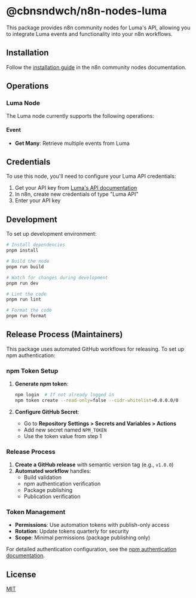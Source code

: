 # @cbnsndwch/n8n-nodes-luma

This package provides n8n community nodes for Luma's API, allowing you to integrate Luma events and functionality into your n8n workflows.

## Installation

Follow the [installation guide](https://docs.n8n.io/integrations/community-nodes/installation/) in the n8n community nodes documentation.

## Operations

### Luma Node

The Luma node currently supports the following operations:

#### Event
- **Get Many**: Retrieve multiple events from Luma

## Credentials

To use this node, you'll need to configure your Luma API credentials:

1. Get your API key from [Luma's API documentation](https://docs.lu.ma/api/getting-started)
2. In n8n, create new credentials of type "Luma API"
3. Enter your API key

## Development

To set up development environment:

```bash
# Install dependencies
pnpm install

# Build the node
pnpm run build

# Watch for changes during development
pnpm run dev

# Lint the code
pnpm run lint

# Format the code
pnpm run format
```

## Release Process (Maintainers)

This package uses automated GitHub workflows for releasing. To set up npm authentication:

### npm Token Setup

1. **Generate npm token**:
   ```bash
   npm login  # If not already logged in
   npm token create --read-only=false --cidr-whitelist=0.0.0.0/0
   ```

2. **Configure GitHub Secret**:
   - Go to **Repository Settings > Secrets and Variables > Actions**
   - Add new secret named `NPM_TOKEN`
   - Use the token value from step 1

### Release Process

1. **Create a GitHub release** with semantic version tag (e.g., `v1.0.0`)
2. **Automated workflow** handles:
   - Build validation
   - npm authentication verification  
   - Package publishing
   - Publication verification

### Token Management

- **Permissions**: Use automation tokens with publish-only access
- **Rotation**: Update tokens quarterly for security
- **Scope**: Minimal permissions (package publishing only)

For detailed authentication configuration, see the [npm authentication documentation](docs/projects/005-npm-release-workflows/2-release-automation/story-2.2-npm-authentication.md).

## License

[MIT](LICENSE.md)